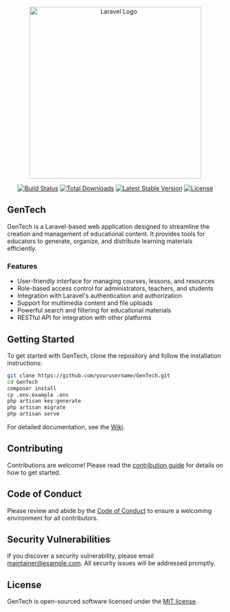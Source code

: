 <p align="center"><img src="https://raw.githubusercontent.com/laravel/art/master/logo-lockup/5%20SVG/2%20CMYK/1%20Full%20Color/laravel-logolockup-cmyk-red.svg" width="400" alt="Laravel Logo"></p>

<p align="center">
<a href="https://github.com/yourusername/GenTech/actions"><img src="https://github.com/yourusername/GenTech/workflows/tests/badge.svg" alt="Build Status"></a>
<a href="https://packagist.org/packages/yourusername/GenTech"><img src="https://img.shields.io/packagist/dt/yourusername/GenTech" alt="Total Downloads"></a>
<a href="https://packagist.org/packages/yourusername/GenTech"><img src="https://img.shields.io/packagist/v/yourusername/GenTech" alt="Latest Stable Version"></a>
<a href="https://packagist.org/packages/yourusername/GenTech"><img src="https://img.shields.io/packagist/l/yourusername/GenTech" alt="License"></a>
</p>

## GenTech   

GenTech is a Laravel-based web application designed to streamline the creation and management of educational content. It provides tools for educators to generate, organize, and distribute learning materials efficiently.

### Features

- User-friendly interface for managing courses, lessons, and resources
- Role-based access control for administrators, teachers, and students
- Integration with Laravel's authentication and authorization
- Support for multimedia content and file uploads
- Powerful search and filtering for educational materials
- RESTful API for integration with other platforms

## Getting Started

To get started with GenTech, clone the repository and follow the installation instructions:

```bash
git clone https://github.com/yourusername/GenTech.git
cd GenTech
composer install
cp .env.example .env
php artisan key:generate
php artisan migrate
php artisan serve
```

For detailed documentation, see the [Wiki](https://github.com/yourusername/GenTech/wiki).

## Contributing

Contributions are welcome! Please read the [contribution guide](CONTRIBUTING.md) for details on how to get started.

## Code of Conduct

Please review and abide by the [Code of Conduct](CODE_OF_CONDUCT.md) to ensure a welcoming environment for all contributors.

## Security Vulnerabilities

If you discover a security vulnerability, please email [maintainer@example.com](mailto:maintainer@example.com). All security issues will be addressed promptly.

## License

GenTech is open-sourced software licensed under the [MIT license](https://opensource.org/licenses/MIT).
